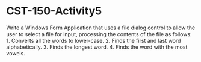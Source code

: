 # CST-150-Activity5
Write a Windows Form Application that uses a file dialog control to allow the user to select a file for input, processing the contents of the file as follows: 1. Converts all the words to lower-case. 2. Finds the first and last word alphabetically. 3. Finds the longest word. 4. Finds the word with the most vowels.
